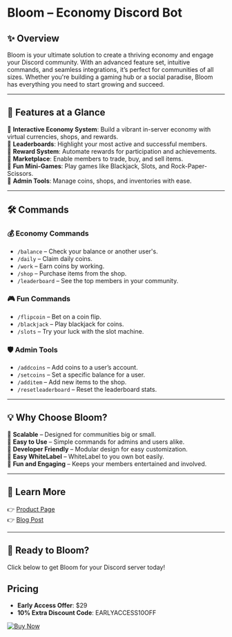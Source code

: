 # Bloom – Economy Discord Bot

## ✨ Overview

Bloom is your ultimate solution to create a thriving economy and engage your Discord community. With an advanced feature set, intuitive commands, and seamless integrations, it’s perfect for communities of all sizes. Whether you're building a gaming hub or a social paradise, Bloom has everything you need to start growing and succeed.

---

## 🌟 Features at a Glance

🔹 **Interactive Economy System**: Build a vibrant in-server economy with virtual currencies, shops, and rewards.  
🔹 **Leaderboards**: Highlight your most active and successful members.  
🔹 **Reward System**: Automate rewards for participation and achievements.  
🔹 **Marketplace**: Enable members to trade, buy, and sell items.  
🔹 **Fun Mini-Games**: Play games like Blackjack, Slots, and Rock-Paper-Scissors.  
🔹 **Admin Tools**: Manage coins, shops, and inventories with ease.

---

## 🛠️ Commands

### 💰 Economy Commands
- `/balance` – Check your balance or another user's.  
- `/daily` – Claim daily coins.  
- `/work` – Earn coins by working.  
- `/shop` – Purchase items from the shop.  
- `/leaderboard` – See the top members in your community.  

### 🎮 Fun Commands
- `/flipcoin` – Bet on a coin flip.  
- `/blackjack` – Play blackjack for coins.  
- `/slots` – Try your luck with the slot machine.  

### 🛡️ Admin Tools
- `/addcoins` – Add coins to a user’s account.  
- `/setcoins` – Set a specific balance for a user.  
- `/additem` – Add new items to the shop.  
- `/resetleaderboard` – Reset the leaderboard stats.

---

## 💡 Why Choose Bloom?

🌿 **Scalable** – Designed for communities big or small.  
🌿 **Easy to Use** – Simple commands for admins and users alike.  
🌿 **Developer Friendly** – Modular design for easy customization.  
🌿 **Easy WhiteLabel** – WhiteLabel to you own bot easily.  
🌿 **Fun and Engaging** – Keeps your members entertained and involved.

---

## 🔗 Learn More

👉 [Product Page](https://deploynow.site/products/bloom-economy-discord-bot)  
👉 [Blog Post](https://deploynow.site/blog/bloom-economy-discord-bot)  

---

## 🛒 Ready to Bloom?

Click below to get Bloom for your Discord server today!

## Pricing
- **Early Access Offer**: $29
- **10% Extra Discount Code**: EARLYACCESS10OFF

[![Buy Now](https://github.com/user-attachments/assets/84cbe3ee-7d9f-43a5-aa71-2a42ada7a1b6)](https://deploynow.site/products/bloom-economy-discord-bot)
